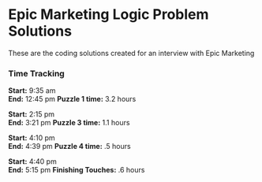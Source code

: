 # Epic Marketing Logic Problem Solutions
These are the coding solutions created for an interview with Epic Marketing

### Time Tracking
**Start:** 9:35 am <br/>
**End:** 12:45 pm
**Puzzle 1 time:** 3.2 hours

**Start:** 2:15 pm <br/>
**End:** 3:21 pm
**Puzzle 3 time:** 1.1 hours


**Start:** 4:10 pm <br/>
**End:** 4:39 pm
**Puzzle 4 time:** .5 hours


**Start:** 4:40 pm <br/>
**End:** 5:15 pm
**Finishing Touches:** .6 hours


